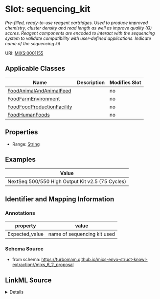 # Slot: sequencing_kit


_Pre-filled, ready-to-use reagent cartridges. Used to produce improved chemistry, cluster density and read length as well as improve quality (Q) scores. Reagent components are encoded to interact with the sequencing system to validate compatibility with user-defined applications. Indicate name of the sequencing kit_



URI: [MIXS:0001155](https://w3id.org/mixs/0001155)



<!-- no inheritance hierarchy -->




## Applicable Classes

| Name | Description | Modifies Slot |
| --- | --- | --- |
[FoodAnimalAndAnimalFeed](FoodAnimalAndAnimalFeed.md) |  |  no  |
[FoodFarmEnvironment](FoodFarmEnvironment.md) |  |  no  |
[FoodFoodProductionFacility](FoodFoodProductionFacility.md) |  |  no  |
[FoodHumanFoods](FoodHumanFoods.md) |  |  no  |







## Properties

* Range: [String](String.md)






## Examples

| Value |
| --- |
| NextSeq 500/550 High Output Kit v2.5 (75 Cycles) |

## Identifier and Mapping Information





### Annotations

| property | value |
| --- | --- |
| Expected_value | name of sequencing kit used |



### Schema Source


* from schema: https://turbomam.github.io/mixs-envo-struct-knowl-extraction//mixs_6_2_proposal




## LinkML Source

<details>
```yaml
name: sequencing_kit
annotations:
  Expected_value:
    tag: Expected_value
    value: name of sequencing kit used
description: Pre-filled, ready-to-use reagent cartridges. Used to produce improved
  chemistry, cluster density and read length as well as improve quality (Q) scores.
  Reagent components are encoded to interact with the sequencing system to validate
  compatibility with user-defined applications. Indicate name of the sequencing kit
title: sequencing kit
notes:
- kit
examples:
- value: NextSeq 500/550 High Output Kit v2.5 (75 Cycles)
from_schema: https://turbomam.github.io/mixs-envo-struct-knowl-extraction//mixs_6_2_proposal
rank: 1000
string_serialization: '{text}'
slot_uri: MIXS:0001155
multivalued: false
alias: sequencing_kit
domain_of:
- FoodAnimalAndAnimalFeed
- FoodFarmEnvironment
- FoodFoodProductionFacility
- FoodHumanFoods
range: string
required: false
recommended: false

```
</details>